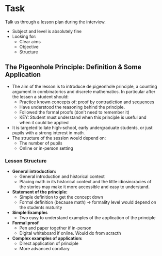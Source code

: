 # Task

Talk us through a lesson plan during the interview.
+ Subject and level is absolutely fine
+ Looking for:
  - Clear aims
  - Objective
  - Structure

## The Pigeonhole Principle: Definition & Some Application

+ The aim of the lesson is to introduce de pigeonhole principle, a counting
  argument in combinatorics and discrete mathematics. In particular after the
  lessen a student should:
  - Practice known concepts of: proof by contradiction and sequences
  - Have understood the reasoning behind the principle.
  - Followed the formal proofs (don't need to remember it)
  - KEY: Student must understand when this principle is useful and when it could
    be applied
+ It is targeted to late high-school, early undergraduate students, or just
  pupils with a strong interest in math.
+ The structure of the session would depend on:
  - The number of pupils
  - Online or in-person setting

### Lesson Structure

+ **General introduction:**
  - General introduction and historical context
  - Placing math in its historical context and the little idiosincracies of
    the stories may make it more accessible and easy to understand.
+ **Statement of the principle:**
  - Simple definition to get the concept down
  - Formal definition (because math) -> formality level would depend on the
    students maturity
+ **Simple Examples**
  - Two easy to understand examples of the application of the principle
+ **Formal proof**
  - Pen and paper together if in-person
  - Digital whiteboard if online. Would do from scracth
+ **Complex examples of application:**
  - Direct application of principle
  - More advanced corollary

